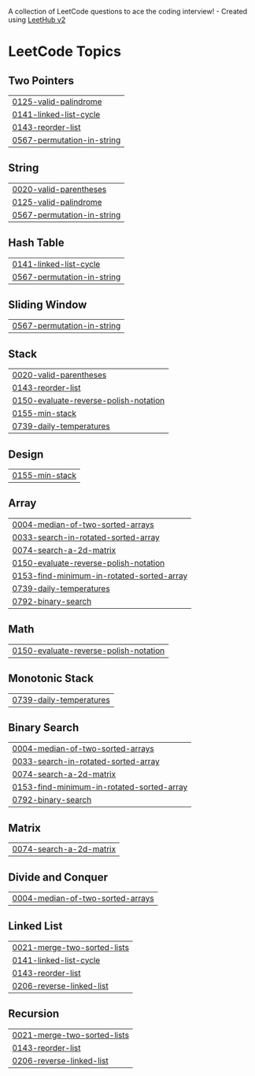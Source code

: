 A collection of LeetCode questions to ace the coding interview! - Created using [LeetHub v2](https://github.com/arunbhardwaj/LeetHub-2.0)
<!---LeetCode Topics Start-->
# LeetCode Topics
## Two Pointers
|  |
| ------- |
| [0125-valid-palindrome](https://github.com/Nibhi16/leetcode/tree/master/0125-valid-palindrome) |
| [0141-linked-list-cycle](https://github.com/Nibhi16/leetcode/tree/master/0141-linked-list-cycle) |
| [0143-reorder-list](https://github.com/Nibhi16/leetcode/tree/master/0143-reorder-list) |
| [0567-permutation-in-string](https://github.com/Nibhi16/leetcode/tree/master/0567-permutation-in-string) |
## String
|  |
| ------- |
| [0020-valid-parentheses](https://github.com/Nibhi16/leetcode/tree/master/0020-valid-parentheses) |
| [0125-valid-palindrome](https://github.com/Nibhi16/leetcode/tree/master/0125-valid-palindrome) |
| [0567-permutation-in-string](https://github.com/Nibhi16/leetcode/tree/master/0567-permutation-in-string) |
## Hash Table
|  |
| ------- |
| [0141-linked-list-cycle](https://github.com/Nibhi16/leetcode/tree/master/0141-linked-list-cycle) |
| [0567-permutation-in-string](https://github.com/Nibhi16/leetcode/tree/master/0567-permutation-in-string) |
## Sliding Window
|  |
| ------- |
| [0567-permutation-in-string](https://github.com/Nibhi16/leetcode/tree/master/0567-permutation-in-string) |
## Stack
|  |
| ------- |
| [0020-valid-parentheses](https://github.com/Nibhi16/leetcode/tree/master/0020-valid-parentheses) |
| [0143-reorder-list](https://github.com/Nibhi16/leetcode/tree/master/0143-reorder-list) |
| [0150-evaluate-reverse-polish-notation](https://github.com/Nibhi16/leetcode/tree/master/0150-evaluate-reverse-polish-notation) |
| [0155-min-stack](https://github.com/Nibhi16/leetcode/tree/master/0155-min-stack) |
| [0739-daily-temperatures](https://github.com/Nibhi16/leetcode/tree/master/0739-daily-temperatures) |
## Design
|  |
| ------- |
| [0155-min-stack](https://github.com/Nibhi16/leetcode/tree/master/0155-min-stack) |
## Array
|  |
| ------- |
| [0004-median-of-two-sorted-arrays](https://github.com/Nibhi16/leetcode/tree/master/0004-median-of-two-sorted-arrays) |
| [0033-search-in-rotated-sorted-array](https://github.com/Nibhi16/leetcode/tree/master/0033-search-in-rotated-sorted-array) |
| [0074-search-a-2d-matrix](https://github.com/Nibhi16/leetcode/tree/master/0074-search-a-2d-matrix) |
| [0150-evaluate-reverse-polish-notation](https://github.com/Nibhi16/leetcode/tree/master/0150-evaluate-reverse-polish-notation) |
| [0153-find-minimum-in-rotated-sorted-array](https://github.com/Nibhi16/leetcode/tree/master/0153-find-minimum-in-rotated-sorted-array) |
| [0739-daily-temperatures](https://github.com/Nibhi16/leetcode/tree/master/0739-daily-temperatures) |
| [0792-binary-search](https://github.com/Nibhi16/leetcode/tree/master/0792-binary-search) |
## Math
|  |
| ------- |
| [0150-evaluate-reverse-polish-notation](https://github.com/Nibhi16/leetcode/tree/master/0150-evaluate-reverse-polish-notation) |
## Monotonic Stack
|  |
| ------- |
| [0739-daily-temperatures](https://github.com/Nibhi16/leetcode/tree/master/0739-daily-temperatures) |
## Binary Search
|  |
| ------- |
| [0004-median-of-two-sorted-arrays](https://github.com/Nibhi16/leetcode/tree/master/0004-median-of-two-sorted-arrays) |
| [0033-search-in-rotated-sorted-array](https://github.com/Nibhi16/leetcode/tree/master/0033-search-in-rotated-sorted-array) |
| [0074-search-a-2d-matrix](https://github.com/Nibhi16/leetcode/tree/master/0074-search-a-2d-matrix) |
| [0153-find-minimum-in-rotated-sorted-array](https://github.com/Nibhi16/leetcode/tree/master/0153-find-minimum-in-rotated-sorted-array) |
| [0792-binary-search](https://github.com/Nibhi16/leetcode/tree/master/0792-binary-search) |
## Matrix
|  |
| ------- |
| [0074-search-a-2d-matrix](https://github.com/Nibhi16/leetcode/tree/master/0074-search-a-2d-matrix) |
## Divide and Conquer
|  |
| ------- |
| [0004-median-of-two-sorted-arrays](https://github.com/Nibhi16/leetcode/tree/master/0004-median-of-two-sorted-arrays) |
## Linked List
|  |
| ------- |
| [0021-merge-two-sorted-lists](https://github.com/Nibhi16/leetcode/tree/master/0021-merge-two-sorted-lists) |
| [0141-linked-list-cycle](https://github.com/Nibhi16/leetcode/tree/master/0141-linked-list-cycle) |
| [0143-reorder-list](https://github.com/Nibhi16/leetcode/tree/master/0143-reorder-list) |
| [0206-reverse-linked-list](https://github.com/Nibhi16/leetcode/tree/master/0206-reverse-linked-list) |
## Recursion
|  |
| ------- |
| [0021-merge-two-sorted-lists](https://github.com/Nibhi16/leetcode/tree/master/0021-merge-two-sorted-lists) |
| [0143-reorder-list](https://github.com/Nibhi16/leetcode/tree/master/0143-reorder-list) |
| [0206-reverse-linked-list](https://github.com/Nibhi16/leetcode/tree/master/0206-reverse-linked-list) |
<!---LeetCode Topics End-->